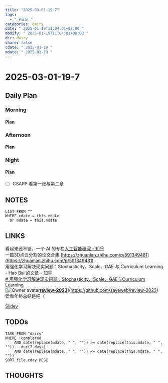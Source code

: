 ```yaml
---
title: "2025-03-01-19-7"
tags:
  - " #日记 "
categories: dairy
date: " 2025-01-19T11:04:01+08:00 "
modify: " 2025-01-19T11:04:01+08:00 "
dir: dairy
share: false
cdate: " 2025-01-19 "
mdate: " 2025-01-19 "
---
```


# 2025-03-01-19-7

## Daily Plan

### Morning

#### Plan

### Afternoon

#### Plan

### Night

#### Plan

- [ ] CSAPP 看第一张与第二章

## NOTES

```dataview
LIST FROM "" 
WHERE cdate = this.cdate
  Or mdate = this.mdate
```

## LINKS

看起来还不错，一个 AI 的专栏[人工智能研究 - 知乎](https://www.zhihu.com/column/c_1332763253097734144)  
一篇3D点云分割的论文合集 [https://zhuanlan.zhihu.com/p/591349481](https://zhuanlan.zhihu.com/p/591349481)  
用强化学习解决现实问题：Stochasticity、Scale、GAE 与 Curriculum Learning - Hao Bai 的文章 - 知乎  
[# 用强化学习解决现实问题：Stochasticity、Scale、GAE与Curriculum Learning](https://zhuanlan.zhihu.com/p/704782858)  
[![Owner avatar](https://avatars.githubusercontent.com/u/84891864?s=48&v=4)**[review-2023](https://github.com/saveweb/review-2023)**](https://github.com/saveweb/review-2023)  
爱看年终总结是吧（

[Slidev](https://sli.dev/)

## TODOs

```dataview
TASK FROM "dairy" 
WHERE !completed 
	AND date(replace(mdate, " ", "")) >= date(replace(this.mdate, " ", "")) - dur(7 days) 
	AND date(replace(mdate, " ", "")) <= date(replace(this.mdate, " ", ""))
SORT file.cday DESC
```

## THOUGHTS
